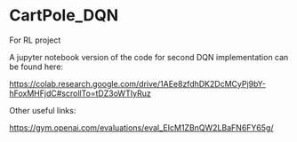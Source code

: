 # CartPole_DQN
For RL project

A jupyter notebook version of the code for second DQN implementation can be found here: 

https://colab.research.google.com/drive/1AEe8zfdhDK2DcMCyPj9bY-hFoxMHFjdC#scrollTo=tDZ3oWTIyRuz

Other useful links:

https://gym.openai.com/evaluations/eval_EIcM1ZBnQW2LBaFN6FY65g/
